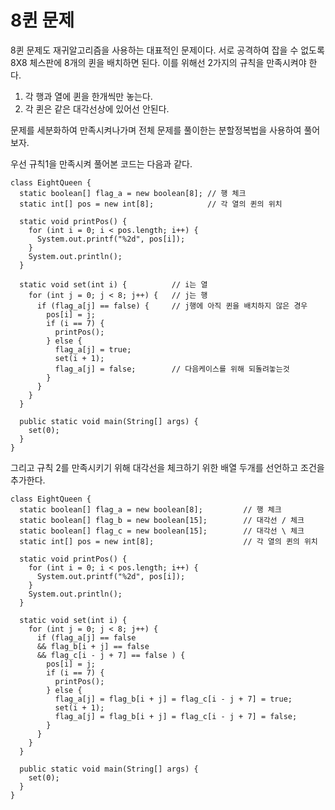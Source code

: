 # 8퀸 문제

8퀸 문제도 재귀알고리즘을 사용하는 대표적인 문제이다. 서로 공격하여 잡을 수 없도록 8X8 체스판에 8개의 퀸을 배치하면 된다. 이를 위해선 2가지의 규칙을 만족시켜야 한다.

1. 각 행과 열에 퀸을 한개씩만 놓는다.
2. 각 퀸은 같은 대각선상에 있어선 안된다.



문제를 세분화하여 만족시켜나가며 전체 문제를 풀이한는 분할정복법을 사용하여 풀어보자. 

우선 규칙1을 만족시켜 풀어본 코드는 다음과 같다.

```
class EightQueen {
  static boolean[] flag_a = new boolean[8]; // 행 체크
  static int[] pos = new int[8];			// 각 열의 퀸의 위치

  static void printPos() {
    for (int i = 0; i < pos.length; i++) {
      System.out.printf("%2d", pos[i]);
    }
    System.out.println();
  }

  static void set(int i) {			// i는 열
    for (int j = 0; j < 8; j++) {	// j는 행
      if (flag_a[j] == false) { 	// j행에 아직 퀸을 배치하지 않은 경우
        pos[i] = j;
        if (i == 7) {
          printPos();
        } else {
          flag_a[j] = true;
          set(i + 1);
          flag_a[j] = false;		// 다음케이스를 위해 되돌려놓는것
        }
      }
    }
  }

  public static void main(String[] args) {
    set(0);
  }
}
```



그리고 규칙 2를 만족시키기 위해 대각선을 체크하기 위한 배열 두개를 선언하고 조건을 추가한다.

```
class EightQueen {
  static boolean[] flag_a = new boolean[8]; 		// 행 체크
  static boolean[] flag_b = new boolean[15]; 		// 대각선 / 체크
  static boolean[] flag_c = new boolean[15]; 		// 대각선 \ 체크
  static int[] pos = new int[8]; 					// 각 열의 퀸의 위치

  static void printPos() {
    for (int i = 0; i < pos.length; i++) {
      System.out.printf("%2d", pos[i]);
    }
    System.out.println();
  }

  static void set(int i) {
    for (int j = 0; j < 8; j++) {
      if (flag_a[j] == false 
      && flag_b[i + j] == false 
      && flag_c[i - j + 7] == false ) {
        pos[i] = j;
        if (i == 7) {
          printPos();
        } else {
          flag_a[j] = flag_b[i + j] = flag_c[i - j + 7] = true;
          set(i + 1);
          flag_a[j] = flag_b[i + j] = flag_c[i - j + 7] = false;
        }
      }
    }
  }

  public static void main(String[] args) {
    set(0);
  }
}
```

